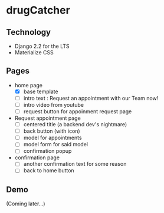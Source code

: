 <h1>drugCatcher</h1>

## Technology
 - Django 2.2 for the LTS 
 - Materialize CSS

## Pages
 - home page 
    - [X] base template
    - [ ] intro text : Request an appointment with our Team now!
    - [ ] intro video from youtube
    - [ ] request button for appoinment request page

 - Request appointment page
    - [ ] centered title (a backend dev's nightmare)
    - [ ] back button (with icon)
    - [ ] model for appointments
    - [ ] model form for said model
    - [ ] confirmation popup

 - confirmation page
    - [ ] another confirmation text for some reason
    - [ ] back to home button

## Demo
(Coming later...)